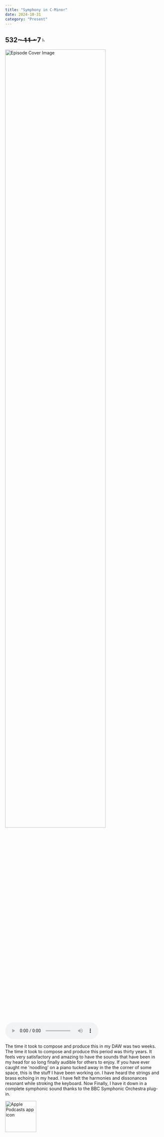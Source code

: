 ```yaml
---
title: "Symphony in C-Minor"
date: 2024-10-31
category: "Present"
---
```

## 532~ ̶1̶1̶ ̶~7♄
<img src="https://artwork.captivate.fm/9aefd851-974e-4ae1-aa68-8e858efff493/ggkq75N3NsXdldQJnIWct7Hi.jpg" alt="Episode Cover Image" width=80%/>
<audio controls>
  <source src="https://podcasts.captivate.fm/media/7d4802e1-5d27-4d24-bb28-1dfcd34e9984/Episode-128.mp3" type="audio/mpeg">
  Your browser does not support the audio element.
</audio>

<p>The time it took to compose and produce this in my DAW was two weeks. The time it took to compose and produce this period was thirty years. It feels very satisfactory and amazing to have the sounds that have been in my head for so long finally audible for others to enjoy. If you have ever caught me 'noodling' on a piano tucked away in the the corner of some space, this is the stuff I have been working on. I have heard the strings and brass echoing in my head. I have felt the harmonies and dissonances resonant while stroking the keyboard. Now Finally, I have it down in a complete symphonic sound thanks to the BBC Symphonic Orchestra plug-in.</p>

<a href="https://podcasts.apple.com/us/podcast/living-room-music/id1608791560?tscg=30200&itsct=podcast_box_appicon&ls=1&mttnsubad=1608791560" style="display: inline-block;"><img src="https://toolbox.marketingtools.apple.com/api/v2/badges/app-icon-podcasts/standard/en-us" alt="Apple Podcasts app icon" style="width: 100px; height: 100px; vertical-align: middle; object-fit: contain;" /></a>
    
